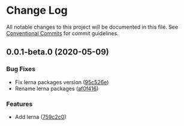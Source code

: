 # Change Log

All notable changes to this project will be documented in this file.
See [Conventional Commits](https://conventionalcommits.org) for commit guidelines.

## 0.0.1-beta.0 (2020-05-09)


### Bug Fixes

* Fix lerna packages version ([95c526e](https://github.com/gsnunes/one-test/commit/95c526ed683bd0a627f63ec95717d2c794d4b97c))
* Rename lerna packages ([af0f416](https://github.com/gsnunes/one-test/commit/af0f416a72f9359738a48236edaa62d76f92612d))


### Features

* Add lerna ([759c2c0](https://github.com/gsnunes/one-test/commit/759c2c077d74142277bb8f2fbc7240ce7b17bf66))
